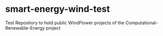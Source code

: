 # smart-energy-wind-test
Test Repository to hold public WindFlower projects of the Computational-Renewable-Energy project
